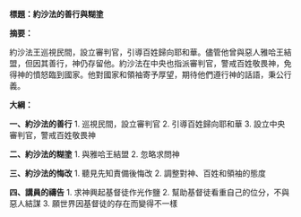 **標題：約沙法的善行與糊塗**

**摘要：**

約沙法王巡視民間，設立審判官，引導百姓歸向耶和華。儘管他曾與惡人雅哈王結盟，但因其善行，神仍存留他。約沙法在中央也指派審判官，警戒百姓敬畏神，免得神的憤怒臨到國家。他對國家和領袖寄予厚望，期待他們遵行神的話語，秉公行義。

**大綱：**

**一、約沙法的善行**
    1. 巡視民間，設立審判官
    2. 引導百姓歸向耶和華
    3. 設立中央審判官，警戒百姓敬畏神

**二、約沙法的糊塗**
    1. 與雅哈王結盟
    2. 忽略求問神

**三、約沙法的悔改**
    1. 聽見先知責備後悔改
    2. 調整對神、百姓和領袖的態度

**四、講員的禱告**
    1. 求神興起基督徒作光作鹽
    2. 幫助基督徒看重自己的位分，不與惡人結謀
    3. 願世界因基督徒的存在而變得不一樣